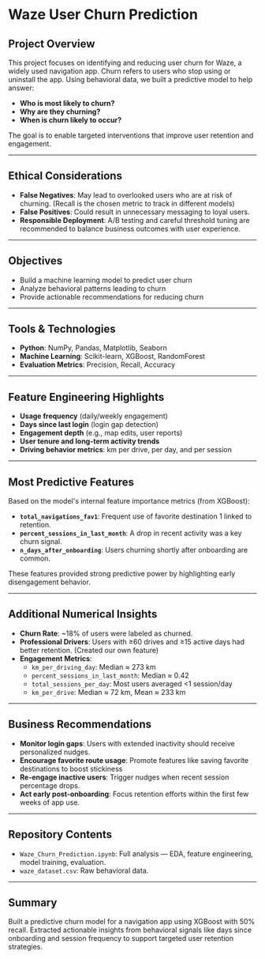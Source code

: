 # Waze User Churn Prediction

## Project Overview
This project focuses on identifying and reducing user churn for Waze, a widely used navigation app. Churn refers to users who stop using or uninstall the app. Using behavioral data, we built a predictive model to help answer:

- **Who is most likely to churn?**  
- **Why are they churning?**  
- **When is churn likely to occur?**  

The goal is to enable targeted interventions that improve user retention and engagement.

---

## Ethical Considerations
- **False Negatives**: May lead to overlooked users who are at risk of churning. (Recall is the chosen metric to track in different models)
- **False Positives**: Could result in unnecessary messaging to loyal users.  
- **Responsible Deployment**: A/B testing and careful threshold tuning are recommended to balance business outcomes with user experience.

---

## Objectives
- Build a machine learning model to predict user churn  
- Analyze behavioral patterns leading to churn  
- Provide actionable recommendations for reducing churn  

---

## Tools & Technologies
- **Python**: NumPy, Pandas, Matplotlib, Seaborn  
- **Machine Learning**: Scikit-learn, XGBoost, RandomForest  
- **Evaluation Metrics**: Precision, Recall, Accuracy

---

## Feature Engineering Highlights
- **Usage frequency** (daily/weekly engagement)  
- **Days since last login** (login gap detection)  
- **Engagement depth** (e.g., map edits, user reports)  
- **User tenure and long-term activity trends**  
- **Driving behavior metrics**: km per drive, per day, and per session  

---

## Most Predictive Features
Based on the model's internal feature importance metrics (from XGBoost):

- **`total_navigations_fav1`**: Frequent use of favorite destination 1 linked to retention.
- **`percent_sessions_in_last_month`**: A drop in recent activity was a key churn signal.  
- **`n_days_after_onboarding`**: Users churning shortly after onboarding are common.  

These features provided strong predictive power by highlighting early disengagement behavior.

---

## Additional Numerical Insights
- **Churn Rate**: ~18% of users were labeled as churned.  
- **Professional Drivers**: Users with ≥60 drives and ≥15 active days had better retention. (Created our own feature) 
- **Engagement Metrics**:  
  - `km_per_driving_day`: Median ≈ 273 km  
  - `percent_sessions_in_last_month`: Median ≈ 0.42  
  - `total_sessions_per_day`: Most users averaged <1 session/day 
  - `km_per_drive`: Median ≈ 72 km, Mean ≈ 233 km  

---

## Business Recommendations
- **Monitor login gaps**: Users with extended inactivity should receive personalized nudges.
- **Encourage favorite route usage**: Promote features like saving favorite destinations to boost stickiness
- **Re-engage inactive users**: Trigger nudges when recent session percentage drops.  
- **Act early post-onboarding**: Focus retention efforts within the first few weeks of app use.  

---

## Repository Contents
- `Waze_Churn_Prediction.ipynb`: Full analysis — EDA, feature engineering, model training, evaluation.  
- `waze_dataset.csv`: Raw behavioral data.  

---

## Summary
Built a predictive churn model for a navigation app using XGBoost with 50% recall. Extracted actionable insights from behavioral signals like days since onboarding and session frequency to support targeted user retention strategies.
